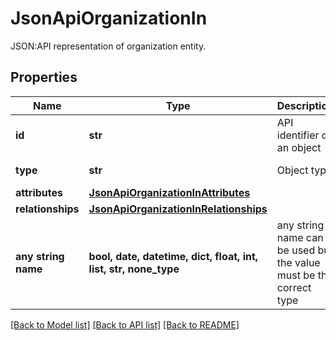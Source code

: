 # JsonApiOrganizationIn

JSON:API representation of organization entity.

## Properties
Name | Type | Description | Notes
------------ | ------------- | ------------- | -------------
**id** | **str** | API identifier of an object | 
**type** | **str** | Object type | defaults to "organization"
**attributes** | [**JsonApiOrganizationInAttributes**](JsonApiOrganizationInAttributes.md) |  | [optional] 
**relationships** | [**JsonApiOrganizationInRelationships**](JsonApiOrganizationInRelationships.md) |  | [optional] 
**any string name** | **bool, date, datetime, dict, float, int, list, str, none_type** | any string name can be used but the value must be the correct type | [optional]

[[Back to Model list]](../README.md#documentation-for-models) [[Back to API list]](../README.md#documentation-for-api-endpoints) [[Back to README]](../README.md)


